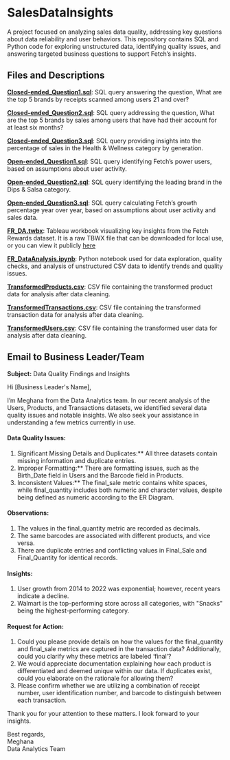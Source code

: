 
# SalesDataInsights
A project focused on analyzing sales data quality, addressing key questions about data reliability and user behaviors. This repository contains SQL and Python code for exploring unstructured data, identifying quality issues, and answering targeted business questions to support Fetch’s insights.
## Files and Descriptions

[**Closed-ended_Question1.sql**](https://github.com/Mittameedi/SalesDataIntegrityHub/blob/main/Closed-ended_Question1.sql): SQL query answering the question, What are the top 5 brands by receipts scanned among users 21 and over?  


[**Closed-ended_Question2.sql**](https://github.com/Mittameedi/SalesDataIntegrityHub/blob/main/Closed-ended_Question2.sql): SQL query addressing the question, What are the top 5 brands by sales among users that have had their account for at least six months?  


[**Closed-ended_Question3.sql**](https://github.com/Mittameedi/SalesDataIntegrityHub/blob/main/Closed-ended_Question3.sql): SQL query providing insights into the percentage of sales in the Health & Wellness category by generation.  


[**Open-ended_Question1.sql**](https://github.com/Mittameedi/SalesDataIntegrityHub/blob/main/Open-ended_Question1.sql): SQL query identifying Fetch’s power users, based on assumptions about user activity.  


[**Open-ended_Question2.sql**](https://github.com/Mittameedi/SalesDataIntegrityHub/blob/main/Open-ended_Question2.sql): SQL query identifying the leading brand in the Dips & Salsa category.  


[**Open-ended_Question3.sql**](https://github.com/Mittameedi/SalesDataIntegrityHub/blob/main/Open-ended_Question3.sql): SQL query calculating Fetch’s growth percentage year over year, based on assumptions about user activity and sales data.  


[**FR_DA.twbx**](https://github.com/Mittameedi/SalesDataIntegrityHub/blob/main/FR_DA.twbx): Tableau workbook visualizing key insights from the Fetch Rewards dataset. It is a raw TBWX file that can be downloaded for local use, or you can view it publicly [here](https://public.tableau.com/app/profile/meghana5763/viz/FR_Data_Visualization/UserSalesDistribution?publish=yes)

[**FR_DataAnalysis.ipynb**](https://github.com/Mittameedi/SalesDataIntegrityHub/blob/main/FR_DataAnalysis.ipynb): Python notebook used for data exploration, quality checks, and analysis of unstructured CSV data to identify trends and quality issues.  


[**TransformedProducts.csv**](https://github.com/Mittameedi/SalesDataIntegrityHub/blob/main/TransformedProducts.csv): CSV file containing the transformed product data for analysis after data cleaning.  


[**TransformedTransactions.csv**](https://github.com/Mittameedi/SalesDataIntegrityHub/blob/main/TransformedTransactions.csv): CSV file containing the transformed transaction data for analysis after data cleaning.  


[**TransformedUsers.csv**](https://github.com/Mittameedi/SalesDataIntegrityHub/blob/main/TransformedUsers.csv): CSV file containing the transformed user data for analysis after data cleaning.  

## Email to Business Leader/Team

**Subject:** Data Quality Findings and Insights

Hi [Business Leader's Name],

I’m Meghana from the Data Analytics team. In our recent analysis of the Users, Products, and Transactions datasets, we identified several data quality issues and notable insights. We also seek your assistance in understanding a few metrics currently in use.

#### Data Quality Issues:
1. Significant Missing Details and Duplicates:** All three datasets contain missing information and duplicate entries.
2. Improper Formatting:** There are formatting issues, such as the Birth_Date field in Users and the Barcode field in Products.
3. Inconsistent Values:** The final_sale metric contains white spaces, while final_quantity includes both numeric and character values, despite being defined as numeric according to the ER Diagram.

#### Observations:
1. The values in the final_quantity metric are recorded as decimals.
2. The same barcodes are associated with different products, and vice versa.
3. There are duplicate entries and conflicting values in Final_Sale and Final_Quantity for identical records.

#### Insights:
1. User growth from 2014 to 2022 was exponential; however, recent years indicate a decline.
2. Walmart is the top-performing store across all categories, with "Snacks" being the highest-performing category.

#### Request for Action:
1. Could you please provide details on how the values for the final_quantity and final_sale metrics are captured in the transaction data? Additionally, could you clarify why these metrics are labeled ‘final’?
2. We would appreciate documentation explaining how each product is differentiated and deemed unique within our data. If duplicates exist, could you elaborate on the rationale for allowing them?
3. Please confirm whether we are utilizing a combination of receipt number, user identification number, and barcode to distinguish between each transaction.

Thank you for your attention to these matters. I look forward to your insights.

Best regards,  
Meghana  
Data Analytics Team
